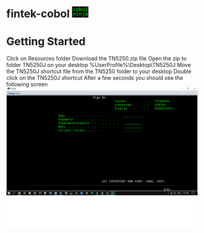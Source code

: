 # fintek-cobol ![alt text](https://github.com/dovk/fintek-cobol/blob/master/resources/cobolninja.png)

# Getting Started
Click on Resources folder
Download the TN5250.zip file
Open the zip to folder TN5250J on your desktop %UserProfile%\Desktop\TN5250J
Move the TN5250J shortcut file from the TN5250 folder to your desktop
Double click on the TN5250J shortcut
After a few seconds you should see the following screen
![alt text](https://github.com/dovk/fintek-cobol/blob/master/resources/as400-signon.png)
